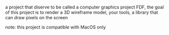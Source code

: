 a project that diserve to be called a computer graphics project FDF, the goal of this project is to render a 3D wireframe model, your tools, a library that can draw pixels on the screen

note: this project is compatible with MacOS only
